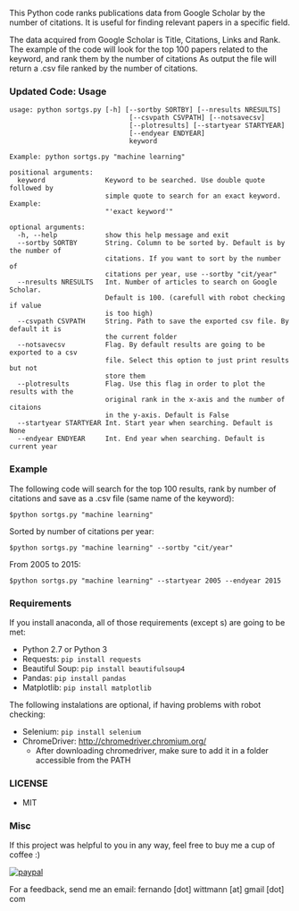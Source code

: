 This Python code ranks publications data from Google Scholar by the number 
of citations.
It is useful for finding relevant papers in a specific field. 

The data acquired from Google Scholar is Title, Citations, Links and Rank.
The example of the code will look for the top 100 papers related to the keyword, 
and rank them by the number of citations
As output the file will return a .csv file ranked by the number of citations.

### Updated Code: Usage
```
usage: python sortgs.py [-h] [--sortby SORTBY] [--nresults NRESULTS]
                              [--csvpath CSVPATH] [--notsavecsv]
                              [--plotresults] [--startyear STARTYEAR]
                              [--endyear ENDYEAR]
                              keyword

Example: python sortgs.py "machine learning"

positional arguments:
  keyword               Keyword to be searched. Use double quote followed by
                        simple quote to search for an exact keyword. Example:
                        "'exact keyword'"

optional arguments:
  -h, --help            show this help message and exit
  --sortby SORTBY       String. Column to be sorted by. Default is by the number of
                        citations. If you want to sort by the number of
                        citations per year, use --sortby "cit/year"
  --nresults NRESULTS   Int. Number of articles to search on Google Scholar.
                        Default is 100. (carefull with robot checking if value
                        is too high)
  --csvpath CSVPATH     String. Path to save the exported csv file. By default it is
                        the current folder
  --notsavecsv          Flag. By default results are going to be exported to a csv
                        file. Select this option to just print results but not
                        store them
  --plotresults         Flag. Use this flag in order to plot the results with the
                        original rank in the x-axis and the number of citaions
                        in the y-axis. Default is False
  --startyear STARTYEAR Int. Start year when searching. Default is None
  --endyear ENDYEAR     Int. End year when searching. Default is current year
```

### Example
The following code will search for the top 100 results, rank by number of citations and save as a .csv file (same name of the keyword):
```
$python sortgs.py "machine learning"
```

Sorted by number of citations per year:
```
$python sortgs.py "machine learning" --sortby "cit/year"
```

From 2005 to 2015:
```
$python sortgs.py "machine learning" --startyear 2005 --endyear 2015
```


### Requirements
If you install anaconda, all of those requirements (except s) are going to be met:
- Python 2.7 or Python 3
- Requests: `pip install requests`
- Beautiful Soup: `pip install beautifulsoup4`
- Pandas: `pip install pandas`
- Matplotlib: `pip install matplotlib`

The following instalations are optional, if having problems with robot checking:
- Selenium: `pip install selenium`
- ChromeDriver: http://chromedriver.chromium.org/
    - After downloading chromedriver, make sure to add it in a folder accessible from the PATH


### LICENSE
- MIT

### Misc
If this project was helpful to you in any way, feel free to buy me a cup of coffee :)

[![paypal](https://www.paypalobjects.com/en_US/i/btn/btn_donateCC_LG.gif)](https://www.paypal.com/cgi-bin/webscr?cmd=_s-xclick&hosted_button_id=QAQ4YJFQVXLMA&source=url)

For a feedback, send me an email: fernando [dot] wittmann [at] gmail [dot] com

